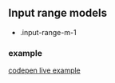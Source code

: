 ## Input range models

- .input-range-m-1

### example

[codepen live example](https://codepen.io/Endwall/pen/LYMpzda)
